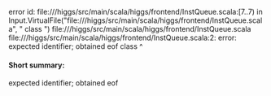 error id: file://<WORKSPACE>/higgs/src/main/scala/higgs/frontend/InstQueue.scala:[7..7) in Input.VirtualFile("file://<WORKSPACE>/higgs/src/main/scala/higgs/frontend/InstQueue.scala", "
class ")
file://<WORKSPACE>/higgs/src/main/scala/higgs/frontend/InstQueue.scala
file://<WORKSPACE>/higgs/src/main/scala/higgs/frontend/InstQueue.scala:2: error: expected identifier; obtained eof
class 
      ^
#### Short summary: 

expected identifier; obtained eof